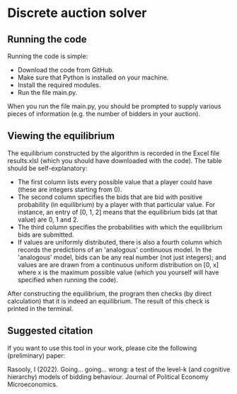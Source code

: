 # Discrete auction solver

## Running the code 

Running the code is simple:
* Download the code from GitHub.
* Make sure that Python is installed on your machine.
* Install the required modules.
* Run the file main.py.

When you run the file main.py, you should be prompted to supply various pieces of information (e.g. the number of bidders in your auction).

## Viewing the equilibrium

The equilibrium constructed by the algorithm is recorded in the Excel file results.xlsl (which you should have downloaded with the code). The table should be self-explanatory:
* The first column lists every possible value that a player could have (these are integers starting from 0).
* The second column specifies the bids that are bid with positive probability (in equilibrium) by a player with that particular value. For instance, an entry of [0, 1, 2] means that the equilibrium bids (at that value) are 0, 1 and 2.
* The third column specifies the probabilities with which the equilibrium bids are submitted.
* If values are uniformly distributed, there is also a fourth column which records the predictions of an 'analogous' continuous model. In the 'analogous' model, bids can be any real number (not just integers); and values are are drawn from a continuous uniform distribution on [0, x] where x is the maximum possible value (which you yourself will have specified when running the code).

After constructing the equilibrium, the program then checks (by direct calculation) that it is indeed an equilibrium. The result of this check is printed in the terminal.

## Suggested citation

If you want to use this tool in your work, please cite the following (preliminary) paper:

Rasooly, I (2022). Going... going... wrong: a test of the level-k (and cognitive hierarchy) models of bidding behaviour. Journal of Political Economy Microeconomics.
